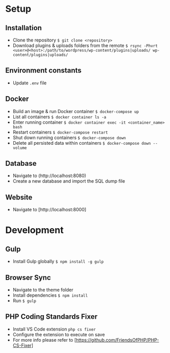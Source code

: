 # Setup

## Installation
- Clone the repository `$ git clone <repository>`
- Download plugins & uploads folders from the remote `$ rsync -Phvrt <user>@<host>:/path/to/wordpress/wp-content/plugins|uploads/ wp-content/plugins|uploads/`

## Environment constants
- Update `.env` file

## Docker
- Build an image & run Docker container `$ docker-compose up`
- List all containers `$ docker container ls -a`
- Enter running container `$ docker container exec -it <container_name> bash`
- Restart containers `$ docker-compose restart`
- Shut down running containers `$ docker-compose down`
- Delete all persisted data within containers `$ docker-compose down --volume`

## Database
- Navigate to (http://localhost:8080)
- Create a new database and import the SQL dump file

## Website
- Navigate to [http://localhost:8000]

# Development

## Gulp
- Install Gulp globally `$ npm install -g gulp`

## Browser Sync
- Navigate to the theme folder
- Install dependencies `$ npm install`
- Run `$ gulp`

## PHP Coding Standards Fixer
- Install VS Code extension `php cs fixer`
- Configure the extension to execute on save
- For more info please refer to [https://github.com/FriendsOfPHP/PHP-CS-Fixer]
